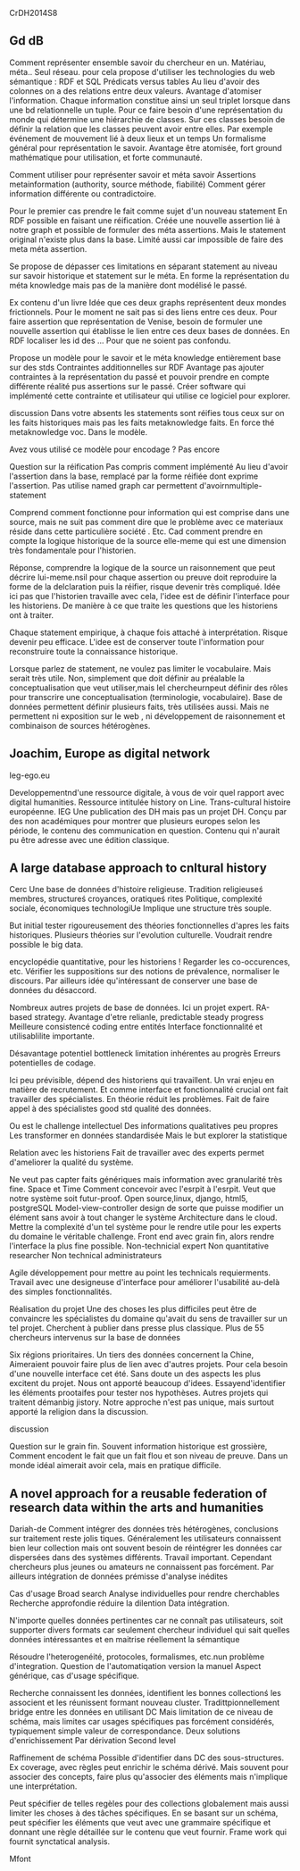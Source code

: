 CrDH2014S8

## Gd dB

Comment représenter ensemble savoir du chercheur en un. Matériau, méta..
Seul réseau.
pour cela propose d'utiliser les technologies du web sémantique : RDF et SQL
Prédicats versus tables
Au lieu d'avoir des colonnes on a des relations entre deux valeurs.
Avantage d'atomiser l'information. Chaque information constitue ainsi un seul triplet lorsque dans une bd relationnelle un tuple.
Pour ce faire besoin d'une représentation du monde qui détermine une hiérarchie de classes.
Sur ces classes besoin de définir la relation que les classes peuvent avoir entre elles. Par exemple événement de mouvement lié à deux lieux et un temps
Un formalisme général pour représentation le savoir. Avantage être atomisée, fort ground mathématique pour utilisation, et forte communauté.

Comment utiliser pour représenter savoir et méta savoir
Assertions metainformation (authority, source  méthode, fiabilité)
Comment gérer information différente ou contradictoire.

Pour le premier cas prendre le fait comme sujet d'un nouveau statement
En RDF possible en faisant une réification. Créée une nouvelle assertion lié à notre graph et possible de formuler des méta assertions.
Mais le statement original n'existe plus dans la base.
Limité aussi car impossible de faire des meta méta assertion.

Se propose de dépasser ces limitations en séparant statement au niveau sur savoir historique et statement sur le méta.
En forme la représentation du méta knowledge mais pas de la manière dont modélisé le passé.

Ex contenu d'un livre
Idée que ces deux graphs représentent deux mondes frictionnels.
Pour le moment ne sait pas si des liens entre ces deux. Pour faire assertion que représentation de Venise, besoin de formuler une nouvelle assertion qui établisse le lien entre ces deux bases de données.
En RDF localiser les id des ... Pour que ne soient pas confondu.

Propose un modèle pour le savoir et le méta knowledge entièrement base sur des stds
Contraintes additionnelles sur RDF
Avantage pas ajouter contraintes à la représentation du passé et pouvoir prendre en compte différente réalité pus assertions sur le passé.
Créer software qui implémenté cette contrainte et utilisateur qui utilise ce logiciel pour explorer.

discussion
Dans votre absents les statements sont réifies tous ceux sur on les faits historiques mais pas les faits metaknowledge faits. En force thé metaknowledge voc. Dans le modèle.

Avez vous utilisé ce modèle pour encodage ? Pas encore

Question sur la réification
Pas compris comment implémenté
Au lieu d'avoir l'assertion dans la base, remplacé par la forme réifiée dont exprime l'assertion.
Pas utilise named graph car permettent d'avoirnmultiple-statement

Comprend comment fonctionne pour information qui est comprise dans une source, mais ne suit pas comment dire que le problème avec ce materiaux réside dans cette particulière société .  Etc. Cad comment prendre en compte la logique historique de la source elle-meme qui est une dimension très fondamentale pour l'historien.

Réponse, comprendre la logique de la source un raisonnement que peut décrire lui-meme.nsil pour chaque assertion ou preuve doit reproduire la forme de la delclaration puis la réifier, risque devenir très compliqué. Idée ici pas que l'historien travaille avec cela, l'idee est de définir l'interface pour les historiens. De manière à ce que traite les questions que les historiens ont à traiter.

Chaque statement empirique, à chaque fois attaché à interprétation. Risque devenir peu efficace.
L'idee est de conserver toute l'information pour reconstruire toute la connaissance historique.

Lorsque parlez de statement, ne voulez pas limiter le vocabulaire. Mais serait très utile.
Non, simplement que doit définir au préalable la conceptualisation que veut utiliser,mais lel chercheurnpeut définir des rôles pour transcrire une conceptualisation (terminologie, vocabulaire).
Base de données permettent définir plusieurs faits, très utilisées aussi. Mais ne permettent ni exposition sur le web , ni développement de raisonnement et combinaison de sources hétérogènes.

## Joachim, Europe as digital network

Ieg-ego.eu

Developpementnd'une ressource digitale, à vous de voir quel rapport avec digital humanities. Ressource intitulée history on Line. Trans-cultural histoire européenne. IEG
Une publication des DH mais pas un projet DH. Conçu par des non académiques pour montrer que plusieurs europes selon les période, le contenu des communication en question.
Contenu qui n'aurait pu être adresse avec une édition classique.


## A large database approach to cnltural history

Cerc
Une base de données d'histoire religieuse.
Tradition religieuseś membres, structureś croyances, oratiqueś rites
Politique, complexité sociale, économiques technologiUe
Implique une structure très souple.

But initial tester rigoureusement des théories fonctionnelles d'apres les faits historiques.
Plusieurs théories sur l'evolution culturelle. Voudrait rendre possible le big data.

encyclopédie quantitative, pour les historiens !
Regarder les co-occurences, etc. Vérifier les suppositions sur des notions de prévalence, normaliser le discours. Par ailleurs idée qu'intéressant de conserver une base de données du désaccord.

Nombreux autres projets de base de données.
Ici un projet expert.
RA-based strategy. Avantage d'etre relianle, predictable steady progress
Meilleure consistencé coding entre entités
Interface fonctionnalité et utilisablilite importante.

Désavantage potentiel bottleneck limitation inhérentes au progrès
Erreurs potentielles de codage.

Ici peu prévisible, dépend des historiens qui travaillent. Un vrai enjeu en matière de recrutement. Et comme interface et fonctionnalité crucial ont fait travailler des spécialistes.
En théorie réduit les problèmes.
Fait de faire appel à des spécialistes good std qualité des données.

Ou est le challenge intellectuel
Des informations qualitatives peu propres
Les transformer en données standardisée
Mais le but explorer la statistique

Relation avec les historiens
Fait de travailler avec des experts permet d'ameliorer la qualité du système.

Ne veut pas capter faits génériques mais information  avec granularité très fine.
Space et Time
Comment concevoir avec l'esrpit à l'esrpit. Veut que notre système soit futur-proof.
Open source,linux, django, html5, postgreSQL
Model-view-controller design de sorte que puisse modifier un élément sans avoir à tout changer le  système
Architecture dans le cloud.
Mettre la complexité d'un tel système pour le rendre utile pour les experts du domaine le véritable challenge.
Front end avec grain fin, alors rendre l'interface la plus fine possible.
Non-technicial expert
Non quantitative researcher
Non technical administrateurs

Agile développement pour mettre au point les technicals requierments.
Travail avec une designeuse d'interface pour améliorer l'usabilité au-delà des simples fonctionnalités.

Réalisation du projet
Une des choses les plus difficiles peut être de convaincre les spécialistes du domaine qu'avait du sens de travailler sur un tel projet.
Cherchent à  publier dans presse plus classique.
Plus de 55 chercheurs intervenus sur la base de données

Six régions prioritaires.
Un tiers des données concernent la Chine,
Aimeraient pouvoir faire plus de lien avec d'autres projets. Pour cela besoin d'une nouvelle interface cet été. Sans doute un des aspects les plus excitent du projet. Nous ont apporté beaucoup d'idees. Essayend'identifier les éléments prootaifes pour tester nos hypothèses.
Autres projets qui traitent démanbig jistory. Notre approche n'est  pas unique, mais surtout apporté la religion dans la discussion.

discussion

Question sur le grain fin. Souvent information historique est grossière,
Comment encodent le fait que un fait flou et son niveau de preuve.
Dans un monde idéal aimerait avoir cela, mais en pratique difficile.


## A novel approach for a reusable federation of research data within the arts and humanities

Dariah-de
Comment intégrer des données très hétérogènes, conclusions sur traitement reste jolis tiques.
Généralement les utilisateurs connaissent bien leur collection mais ont souvent besoin de réintégrer les données car dispersées dans des systèmes différents. Travail important. Cependant chercheurs plus jeunes ou amateurs ne connaissent pas forcément.
Par ailleurs intégration de données prémisse d'analyse inédites

Cas d'usage
Broad search
Analyse individuelles pour rendre cherchables
Recherche approfondie réduire la dilention
Data intégration.

N'importe quelles données pertinentes car ne connaît pas utilisateurs, soit supporter divers formats car seulement chercheur individuel qui sait quelles données intéressantes et en maitrise réellement la sémantique

Résoudre l'heterogenéité, protocoles, formalismes, etc.nun problème d'integration.
Question de l'automatiqation version la manuel
Aspect générique, cas d'usage spécifique.

Recherche connaissent les données, identifient les bonnes collectionś les associent et les réunissent formant nouveau cluster.
Tradittpionnellement bridge entre les données en utilisant DC
Mais limitation de ce niveau de schéma, mais limites car usages spécifiques pas forcément considérés, typiquement  simple valeur de correspondance.
Deux solutions d'enrichissement
Par dérivation
Second level

Raffinement de schéma
Possible d'identifier dans DC des sous-structures. Ex coverage, avec règles peut enrichir le schéma dérivé.
Mais souvent pour associer des concepts, faire plus qu'associer des éléments mais n'implique une interprétation.

Peut spécifier de telles regèles pour des collections globalement mais aussi limiter les choses à des tâches spécifiques.
En se basant sur un schéma, peut spécifier les éléments que veut avec une grammaire spécifique et donnant une règle détaillée sur le contenu que veut fournir.
Frame work qui fournit synctatical analysis.


Mfont
